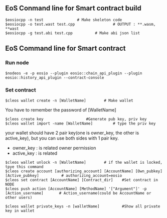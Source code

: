 ## EoS Conmand line for Smart contract build 
```
$eosiocpp -n test  				# Make skeleton code
$eosiocpp -o test.wast test.cpp 				# OUTPUT : **.wasm, **wast 
$eosiocpp -g test.abi test.cpp  		# Make abi json list

```


## EoS Command line for Smart contract

### Run node
```
$nodeos -e -p eosio --plugin eosio::chain_api_plugin --plugin eosio::history_api_plugin --contract-console
```

### Set contract
```
$cleos wallet create -n [WalletName]  		# Make wallet
```
You have to remember the password of [WalletName]  
  
```
$cleos create key  					#Generate pub key, priv key
$cleos wallet import -name [WalletName]  		# type the priv key
```
your wallet should have 2 pair key(one is owner_key, the other is active_key), but you can use both sides with 1 pair key.
* owner_key : is related owner permission
* active_key : is related 

```
$cleos wallet unlock -n [WalletName]  		# if the wallet is locked, tpye this command 
$cleos create account [authorizing_account] [AccountName] [Own_pubkey] [Active_pubkey]   		# authorizing_account=eosio
$cleos set contract [AccountName] [Contract_dir] 	#Set contract in NODE 
$cleos push action [AccountName] [MethodName] '["Argument"]' -p [Action_username]  		# Action_username(could be AccountName or other users)

$cleos wallet private_keys -n [walletName]  		#Show all private key in wallet

```
